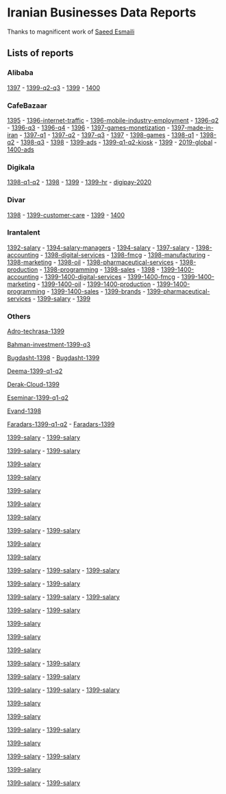 # Iranian Businesses Data Reports

Thanks to magnificent work of [Saeed Esmaili](https://github.com/saeedesmaili/iranian-businesses-data-reports)

## Lists of reports

### Alibaba

[1397](https://github.com/MahdiMajidzadeh/iranian-businesses-data-reports/blob/main/reports/alibaba-1397.pdf?raw=true) - 
[1399-q2-q3](https://github.com/MahdiMajidzadeh/iranian-businesses-data-reports/blob/main/reports/alibaba-1399-q2-q3.pdf?raw=true) - 
[1399](https://github.com/MahdiMajidzadeh/iranian-businesses-data-reports/blob/main/reports/alibaba-1399.pdf?raw=true) - 
[1400](https://github.com/MahdiMajidzadeh/iranian-businesses-data-reports/blob/main/reports/alibaba-1400.pdf?raw=true)

### CafeBazaar

[1395](https://github.com/MahdiMajidzadeh/iranian-businesses-data-reports/blob/main/reports/cafebazaar-1395.pdf?raw=true) - 
[1396-internet-traffic](https://github.com/MahdiMajidzadeh/iranian-businesses-data-reports/blob/main/reports/cafebazaar-1396-internet-traffic.pdf?raw=true) - 
[1396-mobile-industry-employment](https://github.com/MahdiMajidzadeh/iranian-businesses-data-reports/blob/main/reports/cafebazaar-1396-mobile-industry-employment.pdf?raw=true) - 
[1396-q2](https://github.com/MahdiMajidzadeh/iranian-businesses-data-reports/blob/main/reports/cafebazaar-1396-q2.pdf?raw=true) - 
[1396-q3](https://github.com/MahdiMajidzadeh/iranian-businesses-data-reports/blob/main/reports/cafebazaar-1396-q3.pdf?raw=true) - 
[1396-q4](https://github.com/MahdiMajidzadeh/iranian-businesses-data-reports/blob/main/reports/cafebazaar-1396-q4.pdf?raw=true) - 
[1396](https://github.com/MahdiMajidzadeh/iranian-businesses-data-reports/blob/main/reports/cafebazaar-1396.pdf?raw=true) - 
[1397-games-monetization](https://github.com/MahdiMajidzadeh/iranian-businesses-data-reports/blob/main/reports/cafebazaar-1397-games-monetization.pdf?raw=true) - 
[1397-made-in-iran](https://github.com/MahdiMajidzadeh/iranian-businesses-data-reports/blob/main/reports/cafebazaar-1397-made-in-iran.pdf?raw=true) - 
[1397-q1](https://github.com/MahdiMajidzadeh/iranian-businesses-data-reports/blob/main/reports/cafebazaar-1397-q1.pdf?raw=true) - 
[1397-q2](https://github.com/MahdiMajidzadeh/iranian-businesses-data-reports/blob/main/reports/cafebazaar-1397-q2.pdf?raw=true) - 
[1397-q3](https://github.com/MahdiMajidzadeh/iranian-businesses-data-reports/blob/main/reports/cafebazaar-1397-q3.pdf?raw=true) - 
[1397](https://github.com/MahdiMajidzadeh/iranian-businesses-data-reports/blob/main/reports/cafebazaar-1397.pdf?raw=true) - 
[1398-games](https://github.com/MahdiMajidzadeh/iranian-businesses-data-reports/blob/main/reports/cafebazaar-1398-games.pdf?raw=true) - 
[1398-q1](https://github.com/MahdiMajidzadeh/iranian-businesses-data-reports/blob/main/reports/cafebazaar-1398-q1.pdf?raw=true) - 
[1398-q2](https://github.com/MahdiMajidzadeh/iranian-businesses-data-reports/blob/main/reports/cafebazaar-1398-q2.pdf?raw=true) - 
[1398-q3](https://github.com/MahdiMajidzadeh/iranian-businesses-data-reports/blob/main/reports/cafebazaar-1398-q3.pdf?raw=true) - 
[1398](https://github.com/MahdiMajidzadeh/iranian-businesses-data-reports/blob/main/reports/cafebazaar-1398.pdf?raw=true) - 
[1399-ads](https://github.com/MahdiMajidzadeh/iranian-businesses-data-reports/blob/main/reports/cafebazaar-1399-ads.pdf?raw=true) - 
[1399-q1-q2-kiosk](https://github.com/MahdiMajidzadeh/iranian-businesses-data-reports/blob/main/reports/cafebazaar-1399-q1-q2-kiosk.pdf?raw=true) - 
[1399](https://github.com/MahdiMajidzadeh/iranian-businesses-data-reports/blob/main/reports/cafebazaar-1399.pdf?raw=true) - 
[2019-global](https://github.com/MahdiMajidzadeh/iranian-businesses-data-reports/blob/main/reports/cafebazaar-2019-global.pdf?raw=true) - 
[1400-ads](https://github.com/MahdiMajidzadeh/iranian-businesses-data-reports/blob/main/reports/cafebazaar-ads-report-1400.pdf?raw=true)

### Digikala

[1398-q1-q2](https://github.com/MahdiMajidzadeh/iranian-businesses-data-reports/blob/main/reports/digikala-1398-q1-q2-fa.pdf?raw=true) - 
[1398](https://github.com/MahdiMajidzadeh/iranian-businesses-data-reports/blob/main/reports/digikala-1398.pdf?raw=true) - 
[1399](https://github.com/MahdiMajidzadeh/iranian-businesses-data-reports/blob/main/reports/digikala-1399.pdf?raw=true) - 
[1399-hr](https://github.com/MahdiMajidzadeh/iranian-businesses-data-reports/blob/main/reports/digikala-hr-1399.pdf?raw=true) - 
[digipay-2020](https://github.com/MahdiMajidzadeh/iranian-businesses-data-reports/blob/main/reports/digipay-2020.pdf?raw=true)

### Divar

[1398](https://github.com/MahdiMajidzadeh/iranian-businesses-data-reports/blob/main/reports/divar-1398.pdf?raw=true) - 
[1399-customer-care](https://github.com/MahdiMajidzadeh/iranian-businesses-data-reports/blob/main/reports/divar-1399-customer-care.pdf?raw=true) - 
[1399](https://github.com/MahdiMajidzadeh/iranian-businesses-data-reports/blob/main/reports/divar-1399.pdf?raw=true) - 
[1400](https://github.com/MahdiMajidzadeh/iranian-businesses-data-reports/blob/main/reports/divar-1400.pdf?raw=true)

### Irantalent

[1392-salary](https://github.com/MahdiMajidzadeh/iranian-businesses-data-reports/blob/main/reports/irantalent-1392-salary.pdf?raw=true) - 
[1394-salary-managers](https://github.com/MahdiMajidzadeh/iranian-businesses-data-reports/blob/main/reports/irantalent-1394-salary-managers.pdf?raw=true) - 
[1394-salary](https://github.com/MahdiMajidzadeh/iranian-businesses-data-reports/blob/main/reports/irantalent-1394-salary.pdf?raw=true) - 
[1397-salary](https://github.com/MahdiMajidzadeh/iranian-businesses-data-reports/blob/main/reports/irantalent-1397-salary.pdf?raw=true) - 
[1398-accounting](https://github.com/MahdiMajidzadeh/iranian-businesses-data-reports/blob/main/reports/irantalent-1398-accounting.pdf?raw=true) - 
[1398-digital-services](https://github.com/MahdiMajidzadeh/iranian-businesses-data-reports/blob/main/reports/irantalent-1398-digital-services.pdf?raw=true) - 
[1398-fmcg](https://github.com/MahdiMajidzadeh/iranian-businesses-data-reports/blob/main/reports/irantalent-1398-fmcg.pdf?raw=true) - 
[1398-manufacturing](https://github.com/MahdiMajidzadeh/iranian-businesses-data-reports/blob/main/reports/irantalent-1398-manufacturing.pdf?raw=true) - 
[1398-marketing](https://github.com/MahdiMajidzadeh/iranian-businesses-data-reports/blob/main/reports/irantalent-1398-marketing.pdf?raw=true) - 
[1398-oil](https://github.com/MahdiMajidzadeh/iranian-businesses-data-reports/blob/main/reports/irantalent-1398-oil.pdf?raw=true) - 
[1398-pharmaceutical-services](https://github.com/MahdiMajidzadeh/iranian-businesses-data-reports/blob/main/reports/irantalent-1398-pharmaceutical-services.pdf?raw=true) - 
[1398-production](https://github.com/MahdiMajidzadeh/iranian-businesses-data-reports/blob/main/reports/irantalent-1398-production.pdf?raw=true) - 
[1398-programming](https://github.com/MahdiMajidzadeh/iranian-businesses-data-reports/blob/main/reports/irantalent-1398-programming.pdf?raw=true) - 
[1398-sales](https://github.com/MahdiMajidzadeh/iranian-businesses-data-reports/blob/main/reports/irantalent-1398-sales.pdf?raw=true) - 
[1398](https://github.com/MahdiMajidzadeh/iranian-businesses-data-reports/blob/main/reports/irantalent-1398.pdf?raw=true) - 
[1399-1400-accounting](https://github.com/MahdiMajidzadeh/iranian-businesses-data-reports/blob/main/reports/irantalent-1399-1400-accounting.pdf?raw=true) - 
[1399-1400-digital-services](https://github.com/MahdiMajidzadeh/iranian-businesses-data-reports/blob/main/reports/irantalent-1399-1400-digital-services.pdf?raw=true) - 
[1399-1400-fmcg](https://github.com/MahdiMajidzadeh/iranian-businesses-data-reports/blob/main/reports/irantalent-1399-1400-fmcg.pdf?raw=true) - 
[1399-1400-marketing](https://github.com/MahdiMajidzadeh/iranian-businesses-data-reports/blob/main/reports/irantalent-1399-1400-marketing.pdf?raw=true) - 
[1399-1400-oil](https://github.com/MahdiMajidzadeh/iranian-businesses-data-reports/blob/main/reports/irantalent-1399-1400-oil.pdf?raw=true) - 
[1399-1400-production](https://github.com/MahdiMajidzadeh/iranian-businesses-data-reports/blob/main/reports/irantalent-1399-1400-production.pdf?raw=true) - 
[1399-1400-programming](https://github.com/MahdiMajidzadeh/iranian-businesses-data-reports/blob/main/reports/irantalent-1399-1400-programming.pdf?raw=true) - 
[1399-1400-sales](https://github.com/MahdiMajidzadeh/iranian-businesses-data-reports/blob/main/reports/irantalent-1399-1400-sales.pdf?raw=true) - 
[1399-brands](https://github.com/MahdiMajidzadeh/iranian-businesses-data-reports/blob/main/reports/irantalent-1399-brands.pdf?raw=true) - 
[1399-pharmaceutical-services](https://github.com/MahdiMajidzadeh/iranian-businesses-data-reports/blob/main/reports/irantalent-1399-pharmaceutical-services.pdf?raw=true) - 
[1399-salary](https://github.com/MahdiMajidzadeh/iranian-businesses-data-reports/blob/main/reports/irantalent-1399-salary.pdf?raw=true) - 
[1399](https://github.com/MahdiMajidzadeh/iranian-businesses-data-reports/blob/main/reports/irantalent-1399.pdf?raw=true)

### Others

[Adro-techrasa-1399](https://github.com/MahdiMajidzadeh/iranian-businesses-data-reports/blob/main/reports/adro-techrasa-1399.pdf?raw=true)

[Bahman-investment-1399-q3](https://github.com/MahdiMajidzadeh/iranian-businesses-data-reports/blob/main/reports/bahman-investment-1399-q3.pdf?raw=true)

[Bugdasht-1398](https://github.com/MahdiMajidzadeh/iranian-businesses-data-reports/blob/main/reports/bugdasht-1398.pdf?raw=true) - 
[Bugdasht-1399](https://github.com/MahdiMajidzadeh/iranian-businesses-data-reports/blob/main/reports/bugdasht-1399.pdf?raw=true) 

[Deema-1399-q1-q2](https://github.com/MahdiMajidzadeh/iranian-businesses-data-reports/blob/main/reports/deema-1399-q1-q2.pdf?raw=true)

[Derak-Cloud-1399](https://github.com/MahdiMajidzadeh/iranian-businesses-data-reports/blob/main/reports/derak-cloud-1399.pdf?raw=true)

[Eseminar-1399-q1-q2](https://github.com/MahdiMajidzadeh/iranian-businesses-data-reports/blob/main/reports/eseminar-1399-q1-q2.pdf?raw=true)

[Evand-1398](https://github.com/MahdiMajidzadeh/iranian-businesses-data-reports/blob/main/reports/evand-1398.pdf?raw=true)

[Faradars-1399-q1-q2](https://github.com/MahdiMajidzadeh/iranian-businesses-data-reports/blob/main/reports/faradars-1399-q1-q2.pdf?raw=true) - 
[Faradars-1399](https://github.com/MahdiMajidzadeh/iranian-businesses-data-reports/blob/main/reports/faradars-1399.pdf?raw=true)

[1399-salary](https://github.com/MahdiMajidzadeh/iranian-businesses-data-reports/blob/main/reports/fidibo-1399.pdf?raw=true) - 
[1399-salary](https://github.com/MahdiMajidzadeh/iranian-businesses-data-reports/blob/main/reports/fidibo-1400.pdf?raw=true)

[1399-salary](https://github.com/MahdiMajidzadeh/iranian-businesses-data-reports/blob/main/reports/filimo-1397.pdf?raw=true) - 
[1399-salary](https://github.com/MahdiMajidzadeh/iranian-businesses-data-reports/blob/main/reports/filimo-1399.pdf?raw=true)

[1399-salary](https://github.com/MahdiMajidzadeh/iranian-businesses-data-reports/blob/main/reports/ietemad-1392-1398.pdf?raw=true)

[1399-salary](https://github.com/MahdiMajidzadeh/iranian-businesses-data-reports/blob/main/reports/ilia-ceo-1401.pdf?raw=true)

[1399-salary](https://github.com/MahdiMajidzadeh/iranian-businesses-data-reports/blob/main/reports/iranhr-1400.pdf?raw=true)

[1399-salary](https://github.com/MahdiMajidzadeh/iranian-businesses-data-reports/blob/main/reports/iranrenter-1398.pdf?raw=true)

[1399-salary](https://github.com/MahdiMajidzadeh/iranian-businesses-data-reports/blob/main/reports/itoll-1400.pdf?raw=true)

[1399-salary](https://github.com/MahdiMajidzadeh/iranian-businesses-data-reports/blob/main/reports/jobvision-1399.pdf?raw=true) - 
[1399-salary](https://github.com/MahdiMajidzadeh/iranian-businesses-data-reports/blob/main/reports/jobvision-1400.pdf?raw=true)

[1399-salary](https://github.com/MahdiMajidzadeh/iranian-businesses-data-reports/blob/main/reports/karboom-1399.pdf?raw=true)

[1399-salary](https://github.com/MahdiMajidzadeh/iranian-businesses-data-reports/blob/main/reports/karzar-1399.pdf?raw=true)

[1399-salary](https://github.com/MahdiMajidzadeh/iranian-businesses-data-reports/blob/main/reports/mediaad-1397-q2-q3-q4-1398-q1.pdf?raw=true) - 
[1399-salary](https://github.com/MahdiMajidzadeh/iranian-businesses-data-reports/blob/main/reports/mediaad-1398.pdf?raw=true) - 
[1399-salary](https://github.com/MahdiMajidzadeh/iranian-businesses-data-reports/blob/main/reports/mediaad-1399.pdf?raw=true)

[1399-salary](https://github.com/MahdiMajidzadeh/iranian-businesses-data-reports/blob/main/reports/melkradar-1398-q2.pdf?raw=true) - 
[1399-salary](https://github.com/MahdiMajidzadeh/iranian-businesses-data-reports/blob/main/reports/melkradar-1399-q3.pdf?raw=true)

[1399-salary](https://github.com/MahdiMajidzadeh/iranian-businesses-data-reports/blob/main/reports/metrix-1398-q1-q2.pdf?raw=true) - 
[1399-salary](https://github.com/MahdiMajidzadeh/iranian-businesses-data-reports/blob/main/reports/metrix-1399-q1.pdf?raw=true) - 
[1399-salary](https://github.com/MahdiMajidzadeh/iranian-businesses-data-reports/blob/main/reports/metrix-1399.pdf?raw=true)

[1399-salary](https://github.com/MahdiMajidzadeh/iranian-businesses-data-reports/blob/main/reports/novinhub-1398.pdf?raw=true) - 
[1399-salary](https://github.com/MahdiMajidzadeh/iranian-businesses-data-reports/blob/main/reports/novinhub-1399.pdf?raw=true)

[1399-salary](https://github.com/MahdiMajidzadeh/iranian-businesses-data-reports/blob/main/reports/otaghak-1400.pdf?raw=true)

[1399-salary](https://github.com/MahdiMajidzadeh/iranian-businesses-data-reports/blob/main/reports/pinket-1399.pdf?raw=true)

[1399-salary](https://github.com/MahdiMajidzadeh/iranian-businesses-data-reports/blob/main/reports/rtl-1400.pdf?raw=true)

[1399-salary](https://github.com/MahdiMajidzadeh/iranian-businesses-data-reports/blob/main/reports/sheypoor-1399-q1-automobile.pdf?raw=true) - 
[1399-salary](https://github.com/MahdiMajidzadeh/iranian-businesses-data-reports/blob/main/reports/sheypoor-1399-q3-real-estate.pdf?raw=true)

[1399-salary](https://github.com/MahdiMajidzadeh/iranian-businesses-data-reports/blob/main/reports/snapp-group-1399.pdf?raw=true) - 
[1399-salary](https://github.com/MahdiMajidzadeh/iranian-businesses-data-reports/blob/main/reports/snapp-group-1400.pdf?raw=true)

[1399-salary](https://github.com/MahdiMajidzadeh/iranian-businesses-data-reports/blob/main/reports/tapsell-1397.pdf?raw=true) - 
[1399-salary](https://github.com/MahdiMajidzadeh/iranian-businesses-data-reports/blob/main/reports/tapsell-1398.pdf?raw=true) - 
[1399-salary](https://github.com/MahdiMajidzadeh/iranian-businesses-data-reports/blob/main/reports/tapsell-1399.pdf?raw=true)

[1399-salary](https://github.com/MahdiMajidzadeh/iranian-businesses-data-reports/blob/main/reports/techrasa-1400.pdf?raw=true)

[1399-salary](https://github.com/MahdiMajidzadeh/iranian-businesses-data-reports/blob/main/reports/tedx-tehran-2013-2021.pdf?raw=true)

[1399-salary](https://github.com/MahdiMajidzadeh/iranian-businesses-data-reports/blob/main/reports/trendix-1398-ad-networks-market-share.pdf?raw=true) - 
[1399-salary](https://github.com/MahdiMajidzadeh/iranian-businesses-data-reports/blob/main/reports/trendix-1398-mobile-marketing-platforms.pdf?raw=true)

[1399-salary](https://github.com/MahdiMajidzadeh/iranian-businesses-data-reports/blob/main/reports/triboon-1399.pdf?raw=true)

[1399-salary](https://github.com/MahdiMajidzadeh/iranian-businesses-data-reports/blob/main/reports/virgool-97.pdf?raw=true) - 
[1399-salary](https://github.com/MahdiMajidzadeh/iranian-businesses-data-reports/blob/main/reports/virgool-98.pdf?raw=true)

[1399-salary](https://github.com/MahdiMajidzadeh/iranian-businesses-data-reports/blob/main/reports/yektanet-1397-q3-q4-1398-q1-q2.pdf?raw=true)

[1399-salary](https://github.com/MahdiMajidzadeh/iranian-businesses-data-reports/blob/main/reports/yektanet-1399.pdf?raw=true) - 
[1399-salary](https://github.com/MahdiMajidzadeh/iranian-businesses-data-reports/blob/main/reports/yektanet-1400.pdf?raw=true)
